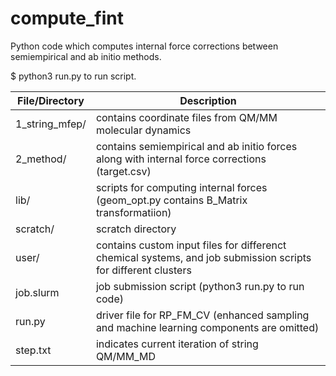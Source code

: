 # compute_fint
Python code which computes internal force corrections between semiempirical and ab initio methods.

$ python3 run.py to run script.

| File/Directory| Description   |
| ------------- | ------------- |
| 1_string_mfep/| contains coordinate files from QM/MM molecular dynamics   |
| 2_method/     | contains semiempirical and ab initio forces along with internal force corrections (target.csv)  |
| lib/          | scripts for computing internal forces (geom_opt.py contains B_Matrix transformatiion)  |
| scratch/      | scratch directory  |
| user/         | contains custom input files for differenct chemical systems, and job submission scripts for different clusters  |
| job.slurm     | job submission script (python3 run.py to run code)  |
| run.py        | driver file for RP_FM_CV (enhanced sampling and machine learning components are omitted)  |
| step.txt      | indicates current iteration of string QM/MM_MD  |
